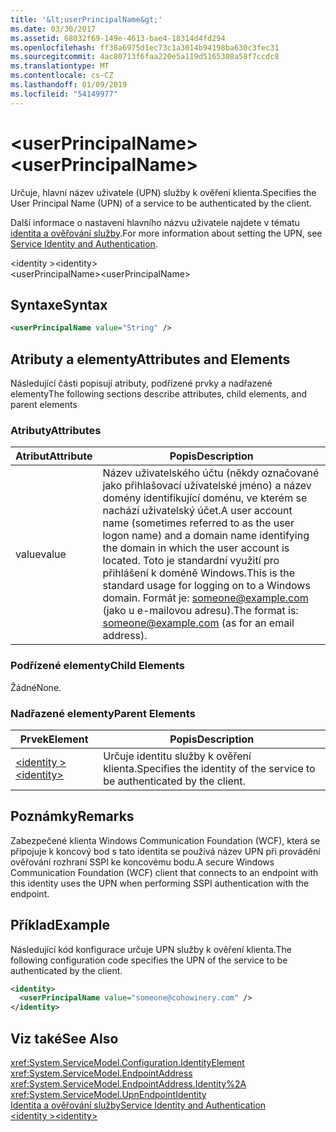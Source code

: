 ```yaml
---
title: '&lt;userPrincipalName&gt;'
ms.date: 03/30/2017
ms.assetid: 68032f69-149e-4613-bae4-18314d4fd294
ms.openlocfilehash: ff38a6975d1ec73c1a3014b94198ba630c3fec31
ms.sourcegitcommit: 4ac80713f6faa220e5a119d5165308a58f7ccdc8
ms.translationtype: MT
ms.contentlocale: cs-CZ
ms.lasthandoff: 01/09/2019
ms.locfileid: "54149977"
---
```

# <a name="ltuserprincipalnamegt"></a><span data-ttu-id="44a0e-102">&lt;userPrincipalName&gt;</span><span class="sxs-lookup"><span data-stu-id="44a0e-102">&lt;userPrincipalName&gt;</span></span>
<span data-ttu-id="44a0e-103">Určuje, hlavní název uživatele (UPN) služby k ověření klienta.</span><span class="sxs-lookup"><span data-stu-id="44a0e-103">Specifies the User Principal Name (UPN) of a service to be authenticated by the client.</span></span>  
  
 <span data-ttu-id="44a0e-104">Další informace o nastavení hlavního názvu uživatele najdete v tématu [identita a ověřování služby](../../../../../docs/framework/wcf/feature-details/service-identity-and-authentication.md).</span><span class="sxs-lookup"><span data-stu-id="44a0e-104">For more information about setting the UPN, see [Service Identity and Authentication](../../../../../docs/framework/wcf/feature-details/service-identity-and-authentication.md).</span></span>  
  
<span data-ttu-id="44a0e-105">\<identity ></span><span class="sxs-lookup"><span data-stu-id="44a0e-105">\<identity></span></span>  
<span data-ttu-id="44a0e-106">\<userPrincipalName></span><span class="sxs-lookup"><span data-stu-id="44a0e-106">\<userPrincipalName></span></span>  
  
## <a name="syntax"></a><span data-ttu-id="44a0e-107">Syntaxe</span><span class="sxs-lookup"><span data-stu-id="44a0e-107">Syntax</span></span>  
  
```xml  
<userPrincipalName value="String" />
```  
  
## <a name="attributes-and-elements"></a><span data-ttu-id="44a0e-108">Atributy a elementy</span><span class="sxs-lookup"><span data-stu-id="44a0e-108">Attributes and Elements</span></span>  
 <span data-ttu-id="44a0e-109">Následující části popisují atributy, podřízené prvky a nadřazené elementy</span><span class="sxs-lookup"><span data-stu-id="44a0e-109">The following sections describe attributes, child elements, and parent elements</span></span>  
  
### <a name="attributes"></a><span data-ttu-id="44a0e-110">Atributy</span><span class="sxs-lookup"><span data-stu-id="44a0e-110">Attributes</span></span>  
  
|<span data-ttu-id="44a0e-111">Atribut</span><span class="sxs-lookup"><span data-stu-id="44a0e-111">Attribute</span></span>|<span data-ttu-id="44a0e-112">Popis</span><span class="sxs-lookup"><span data-stu-id="44a0e-112">Description</span></span>|  
|---------------|-----------------|  
|<span data-ttu-id="44a0e-113">value</span><span class="sxs-lookup"><span data-stu-id="44a0e-113">value</span></span>|<span data-ttu-id="44a0e-114">Název uživatelského účtu (někdy označované jako přihlašovací uživatelské jméno) a název domény identifikující doménu, ve kterém se nachází uživatelský účet.</span><span class="sxs-lookup"><span data-stu-id="44a0e-114">A user account name (sometimes referred to as the user logon name) and a domain name identifying the domain in which the user account is located.</span></span> <span data-ttu-id="44a0e-115">Toto je standardní využití pro přihlášení k doméně Windows.</span><span class="sxs-lookup"><span data-stu-id="44a0e-115">This is the standard usage for logging on to a Windows domain.</span></span> <span data-ttu-id="44a0e-116">Formát je: someone@example.com (jako u e-mailovou adresu).</span><span class="sxs-lookup"><span data-stu-id="44a0e-116">The format is: someone@example.com (as for an email address).</span></span>|  
  
### <a name="child-elements"></a><span data-ttu-id="44a0e-117">Podřízené elementy</span><span class="sxs-lookup"><span data-stu-id="44a0e-117">Child Elements</span></span>  
 <span data-ttu-id="44a0e-118">Žádné</span><span class="sxs-lookup"><span data-stu-id="44a0e-118">None.</span></span>  
  
### <a name="parent-elements"></a><span data-ttu-id="44a0e-119">Nadřazené elementy</span><span class="sxs-lookup"><span data-stu-id="44a0e-119">Parent Elements</span></span>  
  
|<span data-ttu-id="44a0e-120">Prvek</span><span class="sxs-lookup"><span data-stu-id="44a0e-120">Element</span></span>|<span data-ttu-id="44a0e-121">Popis</span><span class="sxs-lookup"><span data-stu-id="44a0e-121">Description</span></span>|  
|-------------|-----------------|  
|[<span data-ttu-id="44a0e-122">\<identity ></span><span class="sxs-lookup"><span data-stu-id="44a0e-122">\<identity></span></span>](../../../../../docs/framework/configure-apps/file-schema/wcf/identity.md)|<span data-ttu-id="44a0e-123">Určuje identitu služby k ověření klienta.</span><span class="sxs-lookup"><span data-stu-id="44a0e-123">Specifies the identity of the service to be authenticated by the client.</span></span>|  
  
## <a name="remarks"></a><span data-ttu-id="44a0e-124">Poznámky</span><span class="sxs-lookup"><span data-stu-id="44a0e-124">Remarks</span></span>  
 <span data-ttu-id="44a0e-125">Zabezpečené klienta Windows Communication Foundation (WCF), která se připojuje k koncový bod s tato identita se používá název UPN při provádění ověřování rozhraní SSPI ke koncovému bodu.</span><span class="sxs-lookup"><span data-stu-id="44a0e-125">A secure Windows Communication Foundation (WCF) client that connects to an endpoint with this identity uses the UPN when performing SSPI authentication with the endpoint.</span></span>  
  
## <a name="example"></a><span data-ttu-id="44a0e-126">Příklad</span><span class="sxs-lookup"><span data-stu-id="44a0e-126">Example</span></span>  
 <span data-ttu-id="44a0e-127">Následující kód konfigurace určuje UPN služby k ověření klienta.</span><span class="sxs-lookup"><span data-stu-id="44a0e-127">The following configuration code specifies the UPN of the service to be authenticated by the client.</span></span>  
  
```xml  
<identity>
  <userPrincipalName value="someone@cohowinery.com" />
</identity>
```  
  
## <a name="see-also"></a><span data-ttu-id="44a0e-128">Viz také</span><span class="sxs-lookup"><span data-stu-id="44a0e-128">See Also</span></span>  
 <xref:System.ServiceModel.Configuration.IdentityElement>  
 <xref:System.ServiceModel.EndpointAddress>  
 <xref:System.ServiceModel.EndpointAddress.Identity%2A>  
 <xref:System.ServiceModel.UpnEndpointIdentity>  
 [<span data-ttu-id="44a0e-129">Identita a ověřování služby</span><span class="sxs-lookup"><span data-stu-id="44a0e-129">Service Identity and Authentication</span></span>](../../../../../docs/framework/wcf/feature-details/service-identity-and-authentication.md)  
 [<span data-ttu-id="44a0e-130">\<identity ></span><span class="sxs-lookup"><span data-stu-id="44a0e-130">\<identity></span></span>](../../../../../docs/framework/configure-apps/file-schema/wcf/identity.md)

